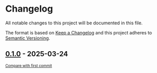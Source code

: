 # Changelog

All notable changes to this project will be documented in this file.

The format is based on [Keep a Changelog](http://keepachangelog.com/en/1.0.0/)
and this project adheres to [Semantic Versioning](http://semver.org/spec/v2.0.0.html).

<!-- insertion marker -->
## [0.1.0](https://github.com/tsypuk/aws-news/releases/tag/0.1.0) - 2025-03-24

<small>[Compare with first commit](https://github.com/tsypuk/aws-news/compare/b25d2ea7207db2d13f9b88cca71af9fbab6713fc...0.1.0)</small>

